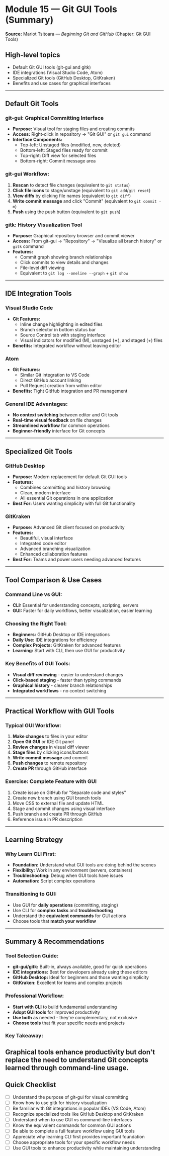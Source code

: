 # Module 15 — Git GUI Tools (Summary)
**Source:** Mariot Tsitoara — _Beginning Git and GitHub_ (Chapter: Git GUI Tools)
## High-level topics
-   Default Git GUI tools (git-gui and gitk)
-   IDE integrations (Visual Studio Code, Atom)
-   Specialized Git tools (GitHub Desktop, GitKraken)
-   Benefits and use cases for graphical interfaces
---
## Default Git Tools
### git-gui: Graphical Committing Interface
-   **Purpose:** Visual tool for staging files and creating commits
-   **Access:** Right-click in repository → "Git GUI" or `git gui` command
-   **Interface Components:**
    -   Top-left: Unstaged files (modified, new, deleted)
    -   Bottom-left: Staged files ready for commit
    -   Top-right: Diff view for selected files
    -   Bottom-right: Commit message area
### git-gui Workflow:
1.  **Rescan** to detect file changes (equivalent to `git status`)
2.  **Click file icons** to stage/unstage (equivalent to `git add`/`git reset`)
3.  **View diffs** by clicking file names (equivalent to `git diff`)
4.  **Write commit message** and click "Commit" (equivalent to `git commit -m`)
5.  **Push** using the push button (equivalent to `git push`)
### gitk: History Visualization Tool
-   **Purpose:** Graphical repository browser and commit viewer
-   **Access:** From git-gui → "Repository" → "Visualize all branch history" or `gitk` command
-   **Features:**
    -   Commit graph showing branch relationships
    -   Click commits to view details and changes
    -   File-level diff viewing
    -   Equivalent to `git log --oneline --graph` + `git show`
---
## IDE Integration Tools
### Visual Studio Code
-   **Git Features:**
    -   Inline change highlighting in edited files
    -   Branch selector in bottom status bar
    -   Source Control tab with staging interface
    -   Visual indicators for modified (M), unstaged (∗), and staged (+) files
-   **Benefits:** Integrated workflow without leaving editor
### Atom
-   **Git Features:**
    -   Similar Git integration to VS Code
    -   Direct GitHub account linking
    -   Pull Request creation from within editor
-   **Benefits:** Tight GitHub integration and PR management
### General IDE Advantages:
-   **No context switching** between editor and Git tools
-   **Real-time visual feedback** on file changes
-   **Streamlined workflow** for common operations
-   **Beginner-friendly** interface for Git concepts
---
## Specialized Git Tools
### GitHub Desktop
-   **Purpose:** Modern replacement for default Git GUI tools
-   **Features:**
    -   Combines committing and history browsing
    -   Clean, modern interface
    -   All essential Git operations in one application
-   **Best For:** Users wanting simplicity with full Git functionality
### GitKraken
-   **Purpose:** Advanced Git client focused on productivity
-   **Features:**
    -   Beautiful, visual interface
    -   Integrated code editor
    -   Advanced branching visualization
    -   Enhanced collaboration features
-   **Best For:** Teams and power users needing advanced features
---
## Tool Comparison & Use Cases
### Command Line vs GUI:
-   **CLI:** Essential for understanding concepts, scripting, servers
-   **GUI:** Faster for daily workflows, better visualization, easier learning
### Choosing the Right Tool:
-   **Beginners:** GitHub Desktop or IDE integrations
-   **Daily Use:** IDE integrations for efficiency
-   **Complex Projects:** GitKraken for advanced features
-   **Learning:** Start with CLI, then use GUI for productivity
### Key Benefits of GUI Tools:
-   **Visual diff reviewing** - easier to understand changes
-   **Click-based staging** - faster than typing commands
-   **Graphical history** - clearer branch relationships
-   **Integrated workflows** - no context switching
---
## Practical Workflow with GUI Tools
### Typical GUI Workflow:
1.  **Make changes** to files in your editor
2.  **Open Git GUI** or IDE Git panel
3.  **Review changes** in visual diff viewer
4.  **Stage files** by clicking icons/buttons
5.  **Write commit message** and commit
6.  **Push changes** to remote repository
7.  **Create PR** through GitHub interface
### Exercise: Complete Feature with GUI
1.  Create issue on GitHub for "Separate code and styles"
2.  Create new branch using GUI branch tools
3.  Move CSS to external file and update HTML
4.  Stage and commit changes using visual interface
5.  Push branch and create PR through GitHub
6.  Reference issue in PR description
---
## Learning Strategy
### Why Learn CLI First:
-   **Foundation:** Understand what GUI tools are doing behind the scenes
-   **Flexibility:** Work in any environment (servers, containers)
-   **Troubleshooting:** Debug when GUI tools have issues
-   **Automation:** Script complex operations
### Transitioning to GUI:
-   Use GUI for **daily operations** (committing, staging)
-   Use CLI for **complex tasks** and **troubleshooting**
-   Understand the **equivalent commands** for GUI actions
-   Choose tools that **match your workflow**
---
## Summary & Recommendations
### Tool Selection Guide:
-   **git-gui/gitk:** Built-in, always available, good for quick operations
-   **IDE integrations:** Best for developers already using these editors
-   **GitHub Desktop:** Ideal for beginners and those wanting simplicity
-   **GitKraken:** Excellent for teams and complex projects
### Professional Workflow:
-   **Start with CLI** to build fundamental understanding
-   **Adopt GUI tools** for improved productivity
-   **Use both** as needed - they're complementary, not exclusive
-   **Choose tools** that fit your specific needs and projects
### Key Takeaway:
Graphical tools **enhance productivity** but don't replace the need to understand Git concepts learned through command-line usage.
---
## Quick Checklist
- [ ] Understand the purpose of git-gui for visual committing
- [ ] Know how to use gitk for history visualization
- [ ] Be familiar with Git integrations in popular IDEs (VS Code, Atom)
- [ ] Recognize specialized tools like GitHub Desktop and GitKraken
- [ ] Understand when to use GUI vs command-line interfaces
- [ ] Know the equivalent commands for common GUI actions
- [ ] Be able to complete a full feature workflow using GUI tools
- [ ] Appreciate why learning CLI first provides important foundation
- [ ] Choose appropriate tools for your specific workflow needs
- [ ] Use GUI tools to enhance productivity while maintaining understanding